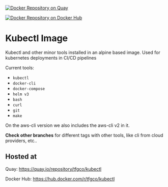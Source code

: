 [![Docker Repository on Quay](https://quay.io/repository/tfgco/kubectl/status "Docker Repository on Quay")](https://quay.io/repository/tfgco/kubectl)

[![Docker Repository on Docker Hub](https://img.shields.io/docker/v/tfgco/kubectl?label=docker%20hub "Docker Repository on Docker Hub")](https://hub.docker.com/r/tfgco/kubectl)

# Kubectl Image

Kubectl and other minor tools installed in an alpine based image. Used for kubernetes deployments in CI/CD pipelines

Current tools:

- `kubectl`
- `docker-cli`
- `docker-compose`
- `helm v3`
- `bash`
- `curl`
- `git`
- `make`

On the aws-cli version we also includes the aws-cli v2 in it.

**Check other branches** for different tags with other tools, like cli from cloud providers, etc..

## Hosted at

Quay: https://quay.io/repository/tfgco/kubectl

Docker Hub: https://hub.docker.com/r/tfgco/kubectl